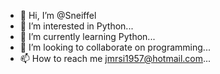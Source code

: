 - 👋 Hi, I’m @Sneiffel
- 👀 I’m interested in Python...
- 🌱 I’m currently learning Python...
- 💞️ I’m looking to collaborate on programming...
- 📫 How to reach me jmrsi1957@hotmail.com...

<!---
Sneiffel/Sneiffel is a ✨ special ✨ repository because its `README.md` (this file) appears on your GitHub profile.
You can click the Preview link to take a look at your changes.
--->
